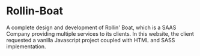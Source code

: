 # Rollin-Boat
A complete design and development of Rollin' Boat, which is a SAAS Company providing multiple services to its clients. In this website, the client requested a vanilla Javascript project coupled with HTML and SASS implementation.

